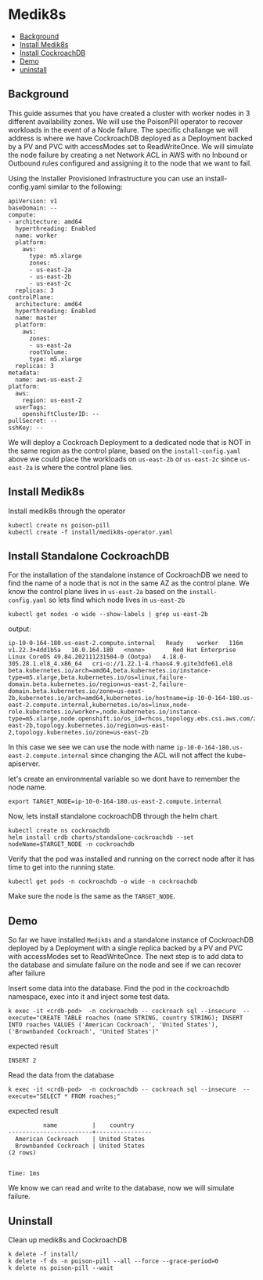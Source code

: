 # Medik8s
- [Background](#background)
- [Install Medik8s](#install-medik8s)
- [Install CockroachDB](#install-standalone-cockroachdb)
- [Demo](#demo)
- [uninstall](#uninstall)


## Background
This guide assumes that you have created a cluster with worker nodes in 3 different availability zones. We will use the PoisonPill operator to recover workloads in the event of a Node failure. The specific challange we will address is where we have CockroachDB  deployed as a Deployment backed by a PV and PVC with accessModes set to ReadWriteOnce. We will simulate the node failure by creating a net Network ACL in AWS with no Inbound or Outbound rules configured and assigning it to the node that we want to fail.

Using the Installer Provisioned Infrastructure you can use an install-config.yaml similar to the following:
```
apiVersion: v1
baseDomain: --
compute:
- architecture: amd64
  hyperthreading: Enabled
  name: worker
  platform:
    aws:
      type: m5.xlarge
      zones:
      - us-east-2a
      - us-east-2b
      - us-east-2c
  replicas: 3
controlPlane:
  architecture: amd64
  hyperthreading: Enabled
  name: master
  platform:
    aws:
      zones:
      - us-east-2a
      rootVolume:
      type: m5.xlarge
  replicas: 3
metadata:
  name: aws-us-east-2
platform:
  aws:
    region: us-east-2
  userTags: 
    openshiftClusterID: --
pullSecret: --
sshKey: --
```

We will deploy a Cockroach Deployment to a dedicated node that is NOT in the same region as the control plane, based on the `install-config.yaml` above we could place the workloads on `us-east-2b` or `us-east-2c` since `us-east-2a` is where the control plane lies.

## Install Medik8s
Install medik8s through the operator
```
kubectl create ns poison-pill
kubectl create -f install/medik8s-operator.yaml
```

## Install Standalone CockroachDB
For the installation of the standalone instance of CockroachDB we need to find the name of a node that is not in the same AZ as the control plane. We know the control plane lives in `us-east-2a` based on the `install-config.yaml` so lets find which node lives in `us-east-2b`
```
kubectl get nodes -o wide --show-labels | grep us-east-2b
```

output:
```
ip-10-0-164-180.us-east-2.compute.internal   Ready    worker   116m   v1.22.3+4dd1b5a   10.0.164.180   <none>        Red Hat Enterprise Linux CoreOS 49.84.202111231504-0 (Ootpa)   4.18.0-305.28.1.el8_4.x86_64   cri-o://1.22.1-4.rhaos4.9.gite3dfe61.el8   beta.kubernetes.io/arch=amd64,beta.kubernetes.io/instance-type=m5.xlarge,beta.kubernetes.io/os=linux,failure-domain.beta.kubernetes.io/region=us-east-2,failure-domain.beta.kubernetes.io/zone=us-east-2b,kubernetes.io/arch=amd64,kubernetes.io/hostname=ip-10-0-164-180.us-east-2.compute.internal,kubernetes.io/os=linux,node-role.kubernetes.io/worker=,node.kubernetes.io/instance-type=m5.xlarge,node.openshift.io/os_id=rhcos,topology.ebs.csi.aws.com/zone=us-east-2b,topology.kubernetes.io/region=us-east-2,topology.kubernetes.io/zone=us-east-2b
```

In this case we see we can use the node with name `ip-10-0-164-180.us-east-2.compute.internal` since changing the ACL will not affect the kube-apiserver.

let's create an environmental variable so we dont have to remember the node name.
```
export TARGET_NODE=ip-10-0-164-180.us-east-2.compute.internal
```

Now, lets install standalone cockroachDB through the helm chart.

```
kubectl create ns cockroachdb
helm install crdb charts/standalone-cockroachdb --set nodeName=$TARGET_NODE -n cockroachdb
```

Verify that the pod was installed and running on the correct node after it has time to get into the running state.
```
kubectl get pods -n cockroachdb -o wide -n cockroachdb
```

Make sure the node is the same as the `TARGET_NODE`.

## Demo
So far we have installed `Medik8s` and a standalone instance of CockroachDB deployed by a Deployment with a single replica backed by a PV and PVC with accessModes set to ReadWriteOnce. The next step is to add data to the database and simulate failure on the node and see if we can recover after failure 


Insert some data into the database. Find the pod in the cockroachdb namespace, exec into it and inject some test data.
```
k exec -it <crdb-pod>  -n cockroachdb -- cockroach sql --insecure  --execute="CREATE TABLE roaches (name STRING, country STRING); INSERT INTO roaches VALUES ('American Cockroach', 'United States'), ('Brownbanded Cockroach', 'United States')"
```
expected result
```
INSERT 2
```
Read the data from the database
```
k exec -it <crdb-pod>  -n cockroachdb -- cockroach sql --insecure  --execute="SELECT * FROM roaches;"
```
expected result
```
          name          |    country
------------------------+----------------
  American Cockroach    | United States
  Brownbanded Cockroach | United States
(2 rows)


Time: 1ms
```

We know we can read and write to the database, now we will simulate failure.


## Uninstall
Clean up medik8s and CockroachDB
```
k delete -f install/
k delete -f ds -n poison-pill --all --force --grace-period=0
k delete ns poison-pill --wait
```